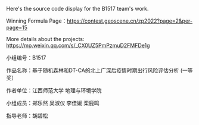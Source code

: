 Here's the source code display for the B1517 team's work.

Winning Formula Page：https://contest.geoscene.cn/zp2022?page=2&per-page=15

More details about the projects: https://mp.weixin.qq.com/s/_CX0UZ5PmPzmuD2FMFDe1g

小组编号：B1517

作品名称：基于随机森林和DT-CA的北上广深后疫情时期出行风险评估分析 (一等奖）

作者单位：江西师范大学 地理与环境学院

小组成员：郑乐然 吴淑仪 李佳媛 栾鹿鸣

指导老师：胡碧松
